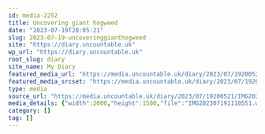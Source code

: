 ```yaml
---
id: media-2252
title: Uncovering giant hogweed
date: "2023-07-19T20:05:21"
slug: 2023-07-19-uncoveringgianthogweed
site: "https://diary.uncountable.uk"
wp_url: "https://diary.uncountable.uk"
root_slug: diary
site_name: My Diary
featured_media_url: "https://media.uncountable.uk/diary/2023/07/19200521/IMG202307191110551.webp"
featured_media_srcset: "https://media.uncountable.uk/diary/2023/07/19200521/IMG202307191110551-300x225.webp 300w, https://media.uncountable.uk/diary/2023/07/19200521/IMG202307191110551-1024x768.webp 1024w, https://media.uncountable.uk/diary/2023/07/19200521/IMG202307191110551-150x150.webp 150w, https://media.uncountable.uk/diary/2023/07/19200521/IMG202307191110551-640x480.webp 640w, https://media.uncountable.uk/diary/2023/07/19200521/IMG202307191110551.webp 2000w"
type: media
source_url: "https://media.uncountable.uk/diary/2023/07/19200521/IMG202307191110551.webp"
media_details: {"width":2000,"height":1500,"file":"IMG202307191110551.webp","filesize":225794,"sizes":{"medium":{"file":"IMG202307191110551-300x225.webp","width":300,"height":225,"filesize":29464,"mime_type":"image/webp","source_url":"https://media.uncountable.uk/diary/2023/07/19200521/IMG202307191110551-300x225.webp"},"large":{"file":"IMG202307191110551-1024x768.webp","width":1024,"height":768,"filesize":289148,"mime_type":"image/webp","source_url":"https://media.uncountable.uk/diary/2023/07/19200521/IMG202307191110551-1024x768.webp"},"thumbnail":{"file":"IMG202307191110551-150x150.webp","width":150,"height":150,"filesize":10050,"mime_type":"image/webp","source_url":"https://media.uncountable.uk/diary/2023/07/19200521/IMG202307191110551-150x150.webp"},"mobwidth":{"file":"IMG202307191110551-640x480.webp","width":640,"height":480,"filesize":124546,"mime_type":"image/webp","source_url":"https://media.uncountable.uk/diary/2023/07/19200521/IMG202307191110551-640x480.webp"},"full":{"file":"IMG202307191110551.webp","width":2000,"height":1500,"mime_type":"image/webp","source_url":"https://media.uncountable.uk/diary/2023/07/19200521/IMG202307191110551.webp"}},"image_meta":{"aperture":"0","credit":"","camera":"","caption":"","created_timestamp":"0","copyright":"","focal_length":"0","iso":"0","shutter_speed":"0","title":"","orientation":"0","keywords":[]}}
category: []
tag: []
---
```


